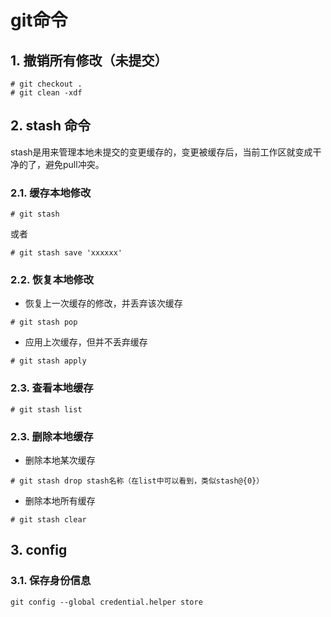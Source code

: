 # git命令
## 1. 撤销所有修改（未提交）
    # git checkout .
    # git clean -xdf
## 2. stash 命令
stash是用来管理本地未提交的变更缓存的，变更被缓存后，当前工作区就变成干净的了，避免pull冲突。

### 2.1. 缓存本地修改
```
# git stash
```
或者
```
# git stash save 'xxxxxx'
```
### 2.2. 恢复本地修改
* 恢复上一次缓存的修改，并丢弃该次缓存  
```
# git stash pop
```
* 应用上次缓存，但并不丢弃缓存  
```
# git stash apply
```
### 2.3. 查看本地缓存
```
# git stash list
```
### 2.3. 删除本地缓存
* 删除本地某次缓存  
```
# git stash drop stash名称（在list中可以看到，类似stash@{0}）
```
* 删除本地所有缓存  
```
# git stash clear
```

## 3. config
### 3.1. 保存身份信息
```
git config --global credential.helper store
```
